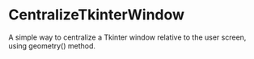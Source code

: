 # CentralizeTkinterWindow
A simple way to centralize a Tkinter window relative to the user screen, using geometry() method.
